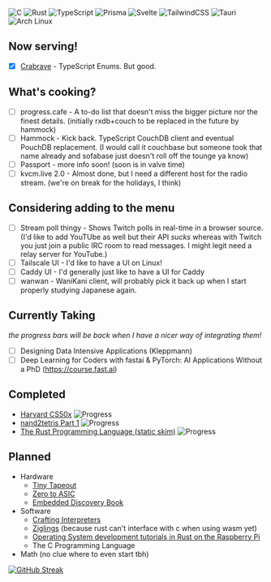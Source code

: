 ![C](https://img.shields.io/badge/c-%2300599C.svg?style=for-the-badge&logo=c&logoColor=white)
![Rust](https://img.shields.io/badge/rust-%23000000.svg?style=for-the-badge&logo=rust&logoColor=white)
![TypeScript](https://img.shields.io/badge/typescript-%23007ACC.svg?style=for-the-badge&logo=typescript&logoColor=white)
![Prisma](https://img.shields.io/badge/Prisma-3982CE?style=for-the-badge&logo=Prisma&logoColor=white)
![Svelte](https://img.shields.io/badge/svelte-%23f1413d.svg?style=for-the-badge&logo=svelte&logoColor=white)
![TailwindCSS](https://img.shields.io/badge/tailwindcss-%2338B2AC.svg?style=for-the-badge&logo=tailwind-css&logoColor=white)
![Tauri](https://img.shields.io/badge/tauri-%2324C8DB.svg?style=for-the-badge&logo=tauri&logoColor=%23FFFFFF)
![Arch Linux](https://img.shields.io/badge/Arch%20Linux-1793D1?logo=arch-linux&logoColor=fff&style=for-the-badge)

## Now serving!
 - [x] [Crabrave](https://crabrave.vercel.app) - TypeScript Enums. But good.

## What's cooking?

 - [ ] progress.cafe - A to-do list that doesn't miss the bigger picture nor the finest details. (initially rxdb+couch to be replaced in the future by hammock)
 - [ ] Hammock - Kick back. TypeScript CouchDB client and eventual PouchDB replacement. (I would call it couchbase but someone took that name already and sofabase just doesn't roll off the tounge ya know)
 - [ ] Passport - more info soon! (soon is in valve time)
 - [ ] kvcm.live 2.0 - Almost done, but I need a different host for the radio stream. (we're on break for the holidays, I think)

## Considering adding to the menu
 - [ ] Stream poll thingy - Shows Twitch polls in real-time in a browser source. (I'd like to add YouTUbe as well but their API *sucks* whereas with Twitch you just join a public IRC room to read messages. I might legit need a relay server for YouTube.)
 - [ ] Tailscale UI - I'd like to have a UI on Linux!
 - [ ] Caddy UI - I'd generally just like to have a UI for Caddy
 - [ ] wanwan - WaniKani client, will probably pick it back up when I start properly studying Japanese again.

## Currently Taking
*the progress bars will be back when I have a nicer way of integrating them!*
 - [ ] Designing Data Intensive Applications (Kleppmann)
 - [ ] Deep Learning for Coders with fastai & PyTorch: AI Applications Without a PhD (https://course.fast.ai)

## Completed
 - [Harvard CS50x](https://cs50.harvard.edu/x) ![Progress](https://progress-bar.dev/100/)
 - [nand2tetris Part 1](https://nand2tetris.org) ![Progress](https://progress-bar.dev/100/)
 - [The Rust Programming Language (static skim)](https://doc.rust-lang.org/book) ![Progress](https://progress-bar.dev/100/)

## Planned
 - Hardware
   - [Tiny Tapeout](https://tinytapeout.com/)
   - [Zero to ASIC](https://www.zerotoasiccourse.com/)
   - [Embedded Discovery Book](https://docs.rust-embedded.org/discovery/microbit/)
 - Software
   - [Crafting Interpreters](https://craftinginterpreters.com/)
   - [Ziglings](https://github.com/ratfactor/ziglings) (because rust can't interface with c when using wasm yet)
   - [Operating System development tutorials in Rust on the Raspberry Pi](https://github.com/rust-embedded/rust-raspberrypi-OS-tutorials)
   - The C Programming Language
 - Math (no clue where to even start tbh)

[![GitHub Streak](https://github-readme-streak-stats.herokuapp.com?user=oofdere)](https://git.io/streak-stats)
